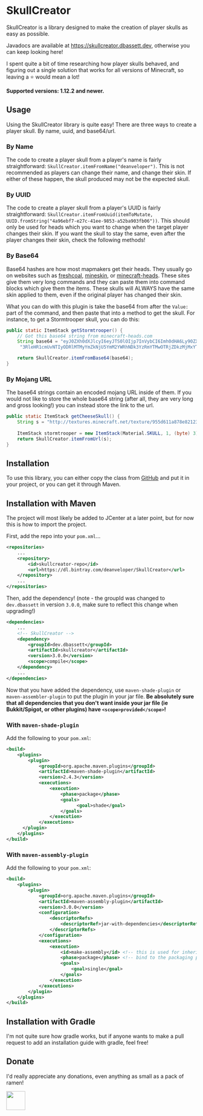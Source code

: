 # SkullCreator
SkullCreator is a library designed to make the creation of player skulls as easy as possible.

Javadocs are available at https://skullcreator.dbassett.dev, otherwise you can keep looking here!

I spent quite a bit of time researching how player skulls behaved, and figuring out
a single solution that works for all versions of Minecraft,
so leaving a :star: would mean a lot!

**Supported versions: 1.12.2 and newer.**

## Usage
Using the SkullCreator library is quite easy! There are three ways to create a player skull.
By name, uuid, and base64/url.

### By Name
The code to create a player skull from a player's name is fairly straightforward:
`SkullCreator.itemFromName("deanveloper")`. This is not recommended as players can change their
name, and change their skin. If either of these happen, the skull produced may not be the expected
skull.

### By UUID
The code to create a player skull from a player's UUID is fairly 
straightforward: `SkullCreator.itemFromUuid(itemToMutate, UUID.fromString("4a96ebf7-e27c-41ee-9853-a52ba903fb06"))`.
This should only be used for heads which you want to change when the target player changes their skin. If you
want the skull to stay the same, even after the player changes their skin, check the following methods!

### By Base64
Base64 hashes are how most mapmakers get their heads. They usually go on websites such as [freshcoal], [mineskin],
or [minecraft-heads]. These sites give them very long commands and they can paste them into command blocks which
give them the items. These skulls will ALWAYS have the same skin applied to them, even if the original player has
changed their skin.

What you can do with this plugin is take the base64 from after the `Value:` part of the command, and then
paste that into a method to get the skull. For instance, to get a Stormtrooper skull, you can do this:

```Java
public static ItemStack getStormtrooper() {
    // Got this base64 string from minecraft-heads.com
    String base64 = "eyJ0ZXh0dXJlcyI6eyJTS0lOIjp7InVybCI6Imh0dHA6Ly90ZXh0dXJlcy5taW5lY3JhZnQubmV0L" +
     "3RleHR1cmUvNTIyODRlMTMyYmZkNjU5YmM2YWRhNDk3YzRmYTMwOTRjZDkzMjMxYTZiNTA1YTEyY2U3Y2Q1MTM1YmE4ZmY5MyJ9fX0=";

    return SkullCreator.itemFromBase64(base64);
}
```

### By Mojang URL
The base64 strings contain an encoded mojang URL inside of them. If you would not like to store the whole
base64 string (after all, they are very long and gross looking!) you can instead store the link to the url.

```Java
public static ItemStack getCheeseSkull() {
    String s = "http://textures.minecraft.net/texture/955d611a878e821231749b2965708cad942650672db09e26847a88e2fac2946";
    
    ItemStack stormtrooper = new ItemStack(Material.SKULL, 1, (byte) 3);
    return SkullCreator.itemFromUrl(s);
}
```

## Installation
To use this library, you can either copy the class from [GitHub][skullcreator-git] and put it in your project,
or you can get it through Maven.

## Installation with Maven
The project will most likely be added to JCenter at a later point, but for now this
is how to import the project.

First, add the repo into your `pom.xml`...

```xml
<repositories>
    ...
    <repository>
        <id>skullcreator-repo</id>
        <url>https://dl.bintray.com/deanveloper/SkullCreator</url>
    </repository>
    ...
</repositories>
```

Then, add the dependency! (note - the groupId was changed to `dev.dbassett` in version `3.0.0`, make sure to reflect this change when upgrading!)

```xml
<dependencies>
    ...
    <!-- SkullCreator -->
    <dependency>
        <groupId>dev.dbassett</groupId>
        <artifactId>skullcreator</artifactId>
        <version>3.0.0</version>
        <scope>compile</scope>
    </dependency>
    ...
</dependencies>
```

Now that you have added the dependency, use `maven-shade-plugin` or `maven-assembler-plugin` to put the plugin in your
jar file. **Be absolutely sure that all dependencies that you don't want inside your jar file (ie Bukkit/Spigot, or other
plugins) have `<scope>provided</scope>`!**

### With `maven-shade-plugin`
Add the following to your `pom.xml`:
```xml
<build>
    <plugins>
        <plugin>
            <groupId>org.apache.maven.plugins</groupId>
            <artifactId>maven-shade-plugin</artifactId>
            <version>2.4.3</version>
            <executions>
                <execution>
                    <phase>package</phase>
                    <goals>
                          <goal>shade</goal>
                    </goals>
                </execution>
            </executions>
      </plugin>
    </plugins>
</build>
```

### With `maven-assembly-plugin`
Add the following to your `pom.xml`:
```xml
<build>
    <plugins>
        <plugin>
            <groupId>org.apache.maven.plugins</groupId>
            <artifactId>maven-assembly-plugin</artifactId>
            <version>3.0.0</version>
            <configuration>
                <descriptorRefs>
                    <descriptorRef>jar-with-dependencies</descriptorRef>
                </descriptorRefs>
            </configuration>
            <executions>
                <execution>
                    <id>make-assembly</id> <!-- this is used for inheritance merges -->
                    <phase>package</phase> <!-- bind to the packaging phase -->
                    <goals>
                        <goal>single</goal>
                    </goals>
                </execution>
            </executions>
        </plugin>
    </plugins>
</build>
```

## Installation with Gradle
I'm not quite sure how gradle works, but if anyone wants to make a pull request to add an installation guide with
gradle, feel free!

## Donate
I'd really appreciate any donations, even anything as small as a pack of ramen!

[<img src="https://upload.wikimedia.org/wikipedia/commons/b/b5/PayPal.svg" height="50">][paypal]

[freshcoal]: http://heads.freshcoal.com
[mineskin]: https://mineskin.org
[minecraft-heads]: http://minecraft-heads.com/
[skullcreator-git]: https://github.com/Deanveloper/SkullCreator/blob/master/src/main/java/com/deanveloper/skullcreator/SkullCreator.java
[paypal]: https://PayPal.Me/Dean98/5USD
